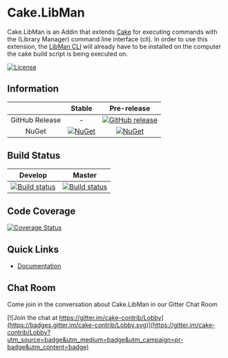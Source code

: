 # Cake.LibMan

Cake.LibMan is an Addin that extends [Cake](http://cakebuild.net/) for executing commands with the  (Library Manager) command line interface (cli).
In order to use this extension, the [LibMan CLI](https://docs.microsoft.com/en-us/aspnet/core/client-side/libman/libman-cli?#installation) will already have to be installed on the computer the cake build script is being executed on.

[![License](http://img.shields.io/:license-mit-blue.svg)](http://cake-contrib.mit-license.org)

## Information

|                |                                             Stable                                              |                                                                     Pre-release                                                                      |
| :------------: | :---------------------------------------------------------------------------------------------: | :--------------------------------------------------------------------------------------------------------------------------------------------------: |
| GitHub Release |                                                -                                                | [![GitHub release](https://img.shields.io/github/release/cake-contrib/Cake.LibMan.svg)](https://github.com/cake-contrib/Cake.LibMan/releases/latest) |
|     NuGet      | [![NuGet](https://img.shields.io/nuget/v/Cake.LibMan.svg)](https://www.nuget.org/packages/Cake.LibMan) |                      [![NuGet](https://img.shields.io/nuget/vpre/Cake.LibMan.svg)](https://www.nuget.org/packages/Cake.LibMan)                       |

## Build Status

|                                                                             Develop                                                                             |                                                                                     Master                                                                                     |
| :-------------------------------------------------------------------------------------------------------------------------------------------------------------: | :----------------------------------------------------------------------------------------------------------------------------------------------------------------------------: |
| [![Build status](https://ci.appveyor.com/api/projects/status//branch/develop?svg=true)](https://ci.appveyor.com/project/cakecontrib/cake-LibMan/branch/develop) | [![Build status](https://ci.appveyor.com/api/projects/status/oqn617679k8fy2q6/branch/develop?svg=true)](https://ci.appveyor.com/project/cakecontrib/cake-LibMan/branch/master) |

## Code Coverage

[![Coverage Status](https://coveralls.io/repos/github/cake-contrib/Cake.LibMan/badge.svg?branch=develop)](https://coveralls.io/github/cake-contrib/Cake.LibMan?branch=develop)

## Quick Links

- [Documentation](https://cakebuild.net/dsl/libman/)

## Chat Room

Come join in the conversation about Cake.LibMan in our Gitter Chat Room

[![Join the chat at https://gitter.im/cake-contrib/Lobby](https://badges.gitter.im/cake-contrib/Lobby.svg)](https://gitter.im/cake-contrib/Lobby?utm_source=badge&utm_medium=badge&utm_campaign=pr-badge&utm_content=badge)
